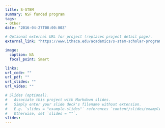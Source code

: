 ```yaml
---
title: S-STEM
summary: NSF funded program
tags:
- Other
date: "2016-04-27T00:00:00Z"

# Optional external URL for project (replaces project detail page).
external_link: "https://www.ithaca.edu/academics/s-stem-scholar-program"

image:
  caption: NA
  focal_point: Smart

links:
url_code: ""
url_pdf: ""
url_slides: ""
url_video: ""

# Slides (optional).
#   Associate this project with Markdown slides.
#   Simply enter your slide deck's filename without extension.
#   E.g. `slides = "example-slides"` references `content/slides/example-slides.md`.
#   Otherwise, set `slides = ""`.
slides:
---
```

